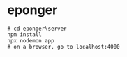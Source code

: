 # eponger
 
```
# cd eponger\server
npm install
npx nodemon app
# on a browser, go to localhost:4000
```

